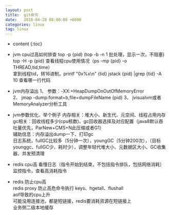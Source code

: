 ```yaml
---
layout: post
title:  git命令
date:   2018-04-28 08:00:00 +0800
categories: linux
tag: linux
---
```


* content
  {:toc}
  
* jvm cpu过高如何排查
  top -p {pid} (top -b -n 1 批处理，显示一次，不阻塞)      
  top -H -p {pid} 查看线程cpu使用情况（ps -mp {pid} -o THREAD,tid,time）    
  拿到线程tid，转16进制，printf "0x%x\n" {tid}
  jstack {pid} |grep {tid} -A 10 查看哪一行代码
  
* jvm内存溢出
  1、 参数：-XX:+HeapDumpOnOutOfMemoryError   
  2、 jmap -dump:format=b,file=dumpFileName {pid}
  3、 jvisualvm或者MemoryAnalyzer分析工具

* jvm参数优化、举个例子
  内存相关：堆大小、新生代、元空间、线程占用内存   
  gc相关：回收线程多少(cpu核数)、gc回收器选择及对应配置（java8默认吞吐量优先，ParNew+CMS+N此压缩或者G1）   
  辅助信息：内存溢出dump一下、打印gc   
  日志系统，fullGC比较多（5分钟一次），youngGC（5分钟200次），（目标younggc、fullGC少、耗时少），调整年轻代堆大小、元数据区大小、GC收集器、并发预清理
  
* redis cpu高
  看慢日志（指令开始到结束，不包括指令排队，包括网络消耗）   
  监控指令，查看高消耗指令   

* redis 防止cpu高   
  redis proxy 防止高危命令执行 keys、hgetall、flushall   
  aof导致的cpu上升   
  可能没用连接池，都是短链接，redis要消耗资源在短链接上   
  业务侧二级本地缓存   
  
